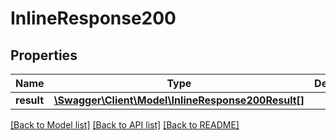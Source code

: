 # InlineResponse200

## Properties
Name | Type | Description | Notes
------------ | ------------- | ------------- | -------------
**result** | [**\Swagger\Client\Model\InlineResponse200Result[]**](InlineResponse200Result.md) |  | [optional] 

[[Back to Model list]](../README.md#documentation-for-models) [[Back to API list]](../README.md#documentation-for-api-endpoints) [[Back to README]](../README.md)


